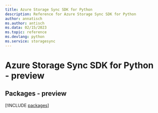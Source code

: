 ```yaml
---
title: Azure Storage Sync SDK for Python
description: Reference for Azure Storage Sync SDK for Python
author: annatisch
ms.author: antisch
ms.data: 02/15/2023
ms.topic: reference
ms.devlang: python
ms.service: storagesync
---
```

# Azure Storage Sync SDK for Python - preview
## Packages - preview
[!INCLUDE [packages](storage-sync-index.md)]